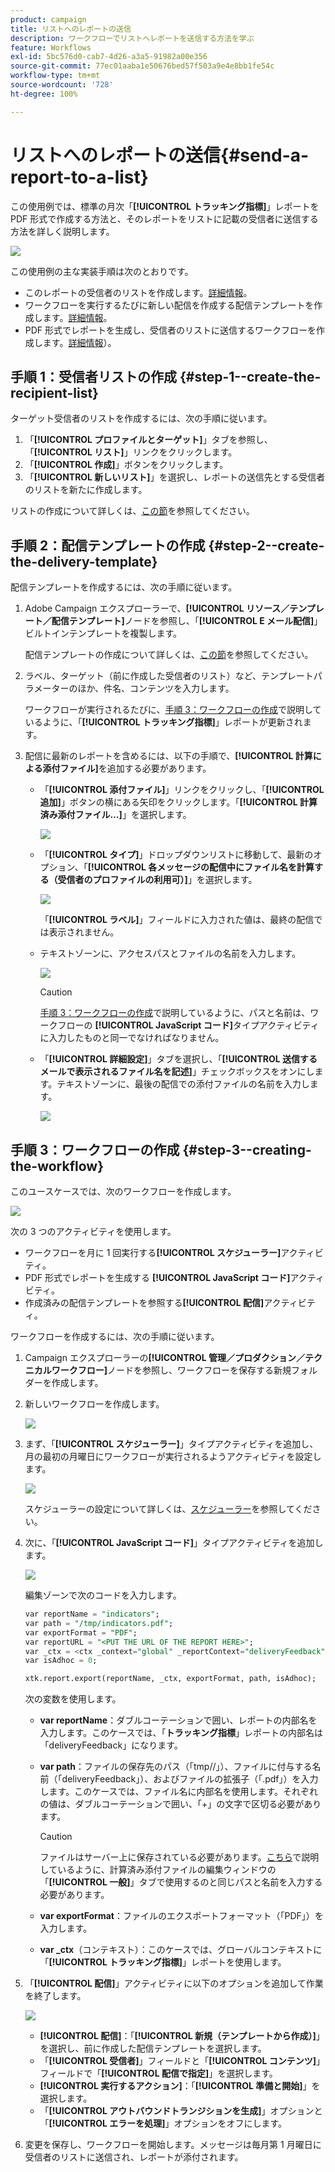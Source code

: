 ```yaml
---
product: campaign
title: リストへのレポートの送信
description: ワークフローでリストへレポートを送信する方法を学ぶ
feature: Workflows
exl-id: 5bc576d0-cab7-4d26-a3a5-91982a00e356
source-git-commit: 77ec01aaba1e50676bed57f503a9e4e8bb1fe54c
workflow-type: tm+mt
source-wordcount: '728'
ht-degree: 100%

---
```


# リストへのレポートの送信{#send-a-report-to-a-list}

この使用例では、標準の月次「**[!UICONTROL トラッキング指標]**」レポートを PDF 形式で作成する方法と、そのレポートをリストに記載の受信者に送信する方法を詳しく説明します。

![](assets/use_case_report_intro.png)

この使用例の主な実装手順は次のとおりです。

* このレポートの受信者のリストを作成します。[詳細情報](#step-1--create-the-recipient-list)。
* ワークフローを実行するたびに新しい配信を作成する配信テンプレートを作成します。[詳細情報](#step-2--create-the-delivery-template)。
* PDF 形式でレポートを生成し、受信者のリストに送信するワークフローを作成します。[詳細情報](#step-3--create-the-workflow)）。

## 手順 1：受信者リストの作成 {#step-1--create-the-recipient-list}

ターゲット受信者のリストを作成するには、次の手順に従います。

1. 「**[!UICONTROL プロファイルとターゲット]**」タブを参照し、「**[!UICONTROL リスト]**」リンクをクリックします。
1. 「**[!UICONTROL 作成]**」ボタンをクリックします。
1. 「**[!UICONTROL 新しいリスト]**」を選択し、レポートの送信先とする受信者のリストを新たに作成します。

リストの作成について詳しくは、[この節](../../v8/audiences/create-audiences.md)を参照してください。

## 手順 2：配信テンプレートの作成 {#step-2--create-the-delivery-template}

配信テンプレートを作成するには、次の手順に従います。

1. Adobe Campaign エクスプローラーで、**[!UICONTROL リソース／テンプレート／配信テンプレート]**&#x200B;ノードを参照し、「**[!UICONTROL E メール配信]**」ビルトインテンプレートを複製します。

   配信テンプレートの作成について詳しくは、[この節](../../v8/send/create-templates.md)を参照してください。

1. ラベル、ターゲット（前に作成した受信者のリスト）など、テンプレートパラメーターのほか、件名、コンテンツを入力します。

   ワークフローが実行されるたびに、[手順 3：ワークフローの作成](#step-3--creating-the-workflow)で説明しているように、「**[!UICONTROL トラッキング指標]**」レポートが更新されます。

1. 配信に最新のレポートを含めるには、以下の手順で、**[!UICONTROL 計算による添付ファイル]**&#x200B;を追加する必要があります。

   * 「**[!UICONTROL 添付ファイル]**」リンクをクリックし、「**[!UICONTROL 追加]**」ボタンの横にある矢印をクリックします。「**[!UICONTROL 計算済み添付ファイル…]**」を選択します。

     ![](assets/use_case_report_4.png)

   * 「**[!UICONTROL タイプ]**」ドロップダウンリストに移動して、最新のオプション、「**[!UICONTROL 各メッセージの配信中にファイル名を計算する（受信者のプロファイルの利用可）]**」を選択します。

     ![](assets/use_case_report_5.png)

     「**[!UICONTROL ラベル]**」フィールドに入力された値は、最終の配信では表示されません。

   * テキストゾーンに、アクセスパスとファイルの名前を入力します。

     ![](assets/use_case_report_6.png)

     >[!CAUTION]
     >
     >[手順 3：ワークフローの作成](#step-3--creating-the-workflow)で説明しているように、パスと名前は、ワークフローの **[!UICONTROL JavaScript コード]**&#x200B;タイプアクティビティに入力したものと同一でなければなりません。

   * 「**[!UICONTROL 詳細設定]**」タブを選択し、「**[!UICONTROL 送信するメールで表示されるファイル名を記述]**」チェックボックスをオンにします。テキストゾーンに、最後の配信での添付ファイルの名前を入力します。

     ![](assets/use_case_report_6b.png)

## 手順 3：ワークフローの作成 {#step-3--creating-the-workflow}

このユースケースでは、次のワークフローを作成します。

![](assets/use_case_report_8.png)

次の 3 つのアクティビティを使用します。

* ワークフローを月に 1 回実行する&#x200B;**[!UICONTROL スケジューラー]**&#x200B;アクティビティ。
* PDF 形式でレポートを生成する **[!UICONTROL JavaScript コード]**&#x200B;アクティビティ。
* 作成済みの配信テンプレートを参照する&#x200B;**[!UICONTROL 配信]**&#x200B;アクティビティ。

ワークフローを作成するには、次の手順に従います。

1. Campaign エクスプローラーの&#x200B;**[!UICONTROL 管理／プロダクション／テクニカルワークフロー]**&#x200B;ノードを参照し、ワークフローを保存する新規フォルダーを作成します。
1. 新しいワークフローを作成します。

   ![](assets/use_case_report_7.png)

1. まず、「**[!UICONTROL スケジューラー]**」タイプアクティビティを追加し、月の最初の月曜日にワークフローが実行されるようアクティビティを設定します。

   ![](assets/use_case_report_9.png)

   スケジューラーの設定について詳しくは、[スケジューラー](scheduler.md)を参照してください。

1. 次に、「**[!UICONTROL JavaScript コード]**」タイプアクティビティを追加します。

   ![](assets/use_case_report_10.png)

   編集ゾーンで次のコードを入力します。

   ```sql
   var reportName = "indicators";
   var path = "/tmp/indicators.pdf";
   var exportFormat = "PDF";
   var reportURL = "<PUT THE URL OF THE REPORT HERE>";
   var _ctx = <ctx _context="global" _reportContext="deliveryFeedback" />
   var isAdhoc = 0;
   
   xtk.report.export(reportName, _ctx, exportFormat, path, isAdhoc);
   ```


   次の変数を使用します。

   * **var reportName**：ダブルコーテーションで囲い、レポートの内部名を入力します。このケースでは、「**トラッキング指標**」レポートの内部名は「deliveryFeedback」になります。
   * **var path**：ファイルの保存先のパス（「tmp//」）、ファイルに付与する名前（「deliveryFeedback」）、およびファイルの拡張子（「.pdf」）を入力します。このケースでは、ファイル名に内部名を使用します。それぞれの値は、ダブルコーテーションで囲い、「+」の文字で区切る必要があります。

     >[!CAUTION]
     >
     >ファイルはサーバー上に保存されている必要があります。[こちら](#step-2--create-the-delivery-template)で説明しているように、計算済み添付ファイルの編集ウィンドウの「**[!UICONTROL 一般]**」タブで使用するのと同じパスと名前を入力する必要があります。

   * **var exportFormat**：ファイルのエクスポートフォーマット（「PDF」）を入力します。
   * **var _ctx**（コンテキスト）：このケースでは、グローバルコンテキストに「**[!UICONTROL トラッキング指標]**」レポートを使用します。

1. 「**[!UICONTROL 配信]**」アクティビティに以下のオプションを追加して作業を終了します。

   ![](assets/use_case_report_11.png)

   * **[!UICONTROL 配信]**：「**[!UICONTROL 新規（テンプレートから作成）]**」を選択し、前に作成した配信テンプレートを選択します。
   * 「**[!UICONTROL 受信者]**」フィールドと「**[!UICONTROL コンテンツ]**」フィールドで「**[!UICONTROL 配信で指定]**」を選択します。
   * **[!UICONTROL 実行するアクション]**：「**[!UICONTROL 準備と開始]**」を選択します。
   * 「**[!UICONTROL アウトバウンドトランジションを生成]**」オプションと「**[!UICONTROL エラーを処理]**」オプションをオフにします。

1. 変更を保存し、ワークフローを開始します。メッセージは毎月第 1 月曜日に受信者のリストに送信され、レポートが添付されます。
